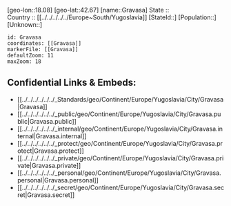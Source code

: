 ﻿---
location: [42.67,18.08] 
mapzoom: [7,12] 
mapmarker: city 
type: City
tags:
- geo/City


SpocWebEntityId: 30548
isDeleted: false
confidential: public

---
[geo-lon::18.08] 
[geo-lat::42.67] 
[name::Gravasa] 
State ::  
Country :: [[../../../../../Europe~South/Yugoslavia]] 
[StateId::] 
[Population::] 
[Unknown::] 


```leaflet
id: Gravasa
coordinates: [[Gravasa]] 
markerFile: [[Gravasa]] 
defaultZoom: 11 
maxZoom: 18
```


## Confidential Links & Embeds: 
- [[../../../../../../_Standards/geo/Continent/Europe/Yugoslavia/City/Gravasa|Gravasa]] 
- [[../../../../../../_public/geo/Continent/Europe/Yugoslavia/City/Gravasa.public|Gravasa.public]] 
- [[../../../../../../_internal/geo/Continent/Europe/Yugoslavia/City/Gravasa.internal|Gravasa.internal]] 
- [[../../../../../../_protect/geo/Continent/Europe/Yugoslavia/City/Gravasa.protect|Gravasa.protect]] 
- [[../../../../../../_private/geo/Continent/Europe/Yugoslavia/City/Gravasa.private|Gravasa.private]] 
- [[../../../../../../_personal/geo/Continent/Europe/Yugoslavia/City/Gravasa.personal|Gravasa.personal]] 
- [[../../../../../../_secret/geo/Continent/Europe/Yugoslavia/City/Gravasa.secret|Gravasa.secret]] 

